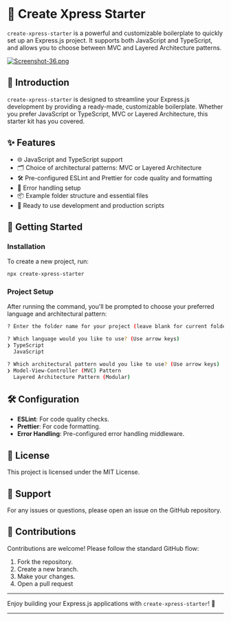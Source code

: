# 🌟 Create Xpress Starter

`create-xpress-starter` is a powerful and customizable boilerplate to quickly set up an Express.js project. It supports both JavaScript and TypeScript, and allows you to choose between MVC and Layered Architecture patterns.

[![Screenshot-36.png](https://i.postimg.cc/J7BHx1m2/Screenshot-36.png)](https://postimg.cc/dDw0tch2)

## 🚀 Introduction

`create-xpress-starter` is designed to streamline your Express.js development by providing a ready-made, customizable boilerplate. Whether you prefer JavaScript or TypeScript, MVC or Layered Architecture, this starter kit has you covered.

## ✨ Features

- 🌐 JavaScript and TypeScript support
- 🗂️ Choice of architectural patterns: MVC or Layered Architecture
- 🛠️ Pre-configured ESLint and Prettier for code quality and formatting
- 🔄 Error handling setup
- 📦 Example folder structure and essential files
- 🚀 Ready to use development and production scripts

## 🏁 Getting Started

### Installation

To create a new project, run:

```bash
npx create-xpress-starter
```

### Project Setup

After running the command, you'll be prompted to choose your preferred language and architectural pattern:

```bash
? Enter the folder name for your project (leave blank for current folder):

? Which language would you like to use? (Use arrow keys)
❯ TypeScript
  JavaScript

? Which architectural pattern would you like to use? (Use arrow keys)
❯ Model-View-Controller (MVC) Pattern
  Layered Architecture Pattern (Modular)
```

## 🛠️ Configuration

- **ESLint**: For code quality checks.
- **Prettier**: For code formatting.
- **Error Handling**: Pre-configured error handling middleware.

## 📄 License

This project is licensed under the MIT License.

## 💬 Support

For any issues or questions, please open an issue on the GitHub repository.

## 🎉 Contributions

Contributions are welcome! Please follow the standard GitHub flow:

1. Fork the repository.
2. Create a new branch.
3. Make your changes.
4. Open a pull request

<hr>

Enjoy building your Express.js applications with `create-xpress-starter`! 🚀

<hr>
